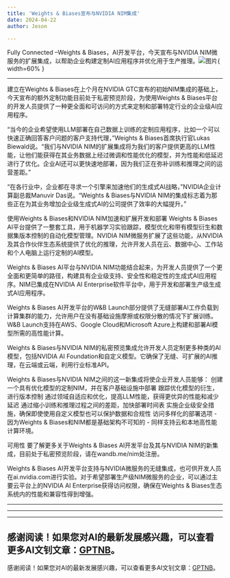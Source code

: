 ```yaml
---
title: 'Weights & Biases宣布与NVIDIA NIM集成'
date: 2024-04-22
author: Jeson

---
```


Fully Connected –Weights & Biases，AI开发平台，今天宣布与NVIDIA NIM微服务的扩展集成，以帮助企业构建定制AI应用程序并优化用于生产推理。![图片](https://ai-techpark.com/wp-content/uploads/2024/04/Weights-960x540.jpg){ width=60% }

---
建立在Weights & Biases在上个月在NVIDIA GTC宣布的初始NIM集成的基础上，今天宣布的额外定制功能目前处于私密预览阶段，为使用Weights & Biases平台的开发人员提供了一种更全面和可访问的方式来定制和部署特定行业的企业级AI应用程序。

“当今的企业希望使用LLM部署在自己数据上训练的定制应用程序，比如一个可以快速正确回答客户问题的客户支持代理，”Weights & Biases首席执行官Lukas Biewald说。“我们与NVIDIA NIM的扩展集成将为我们的客户提供更高的LLM性能，让他们能获得在其业务数据上经过微调和性能优化的模型，并为性能和低延迟进行了优化。企业AI还可以更快速地部署，因为我们正在弥补训练和推理之间的运营差距。”

“在各行业中，企业都在寻求一个引擎来加速他们的生成式AI战略，”NVIDIA企业计算副总裁Manuvir Das说。“Weights & Biases与NVIDIA NIM的集成标志着为那些正在为其业务增加企业级生成式AI的公司提供了效率的大幅提升。”

使用Weights & Biases和NVIDIA NIM加速和扩展开发和部署
Weights & Biases AI平台提供了一整套工具，用于机器学习实验跟踪，模型优化和带有模型衍生和数据集版本控制的自动化模型管理。NVIDIA NIM微服务扩展了这些功能，从NVIDIA及其合作伙伴生态系统提供了优化的推理，允许开发人员在云、数据中心、工作站和个人电脑上运行定制的AI模型。

Weights & Biases AI平台与NVIDIA NIM功能结合起来，为开发人员提供了一个更全面和更简单的路径，构建具有企业级支持、安全性和稳定性的生成式AI应用程序。NIM已集成在NVIDIA AI Enterprise软件平台中，用于开发和部署生产级生成式AI应用程序。

Weights & Biases AI开发平台的W&B Launch部分提供了无缝部署AI工作负载到计算集群的能力，允许用户在没有基础设施摩擦或权限分散的情况下扩展训练。W&B Launch支持在AWS、Google Cloud和Microsoft Azure上构建和部署AI模型所需的高性能计算。

Weights & Biases与NVIDIA NIM的私密预览集成允许开发人员定制更多种类的AI模型，包括NVIDIA AI Foundation和自定义模型。它确保了无缝、可扩展的AI推理，在云端或云端，利用行业标准API。

Weights & Biases与NVIDIA NIM之间的这一新集成将使企业开发人员能够：
创建一个具有优化模型的定制NIM，并在客户基础设施中部署
跟踪优化模型的衍生，进行版本控制
通过领域自适应和优化，提高LLM性能，获得更优异的性能和减少延迟
通过缩小训练和推理过程之间的差距，加快部署时间表
实施企业级安全措施，确保即使使用自定义模型也可以保护数据和合规性
访问多样化的部署选项 - 因为Weights & Biases和NIM都是基础架构不可知的 - 同样支持云和本地高性能计算环境。

可用性
要了解更多关于Weights & Biases AI开发平台及其与NVIDIA NIM的新集成，目前处于私密预览阶段，请在wandb.me/nim处注册。

Weights & Biases AI开发平台支持与NVIDIA微服务的无缝集成，也可供开发人员在ai.nvidia.com进行实验。对于希望部署生产级NIM微服务的企业，可以通过主要云平台上的NVIDIA AI Enterprise获得访问权限，确保在Weights & Biases生态系统内的性能和兼容性得到增强。

---
---

---
感谢阅读！如果您对AI的最新发展感兴趣，可以查看更多AI文钊文章：[GPTNB](https://gptnb.com)。
---
感谢阅读！如果您对AI的最新发展感兴趣，可以查看更多AI文钊文章：[GPTNB](https://gptnb.com)。